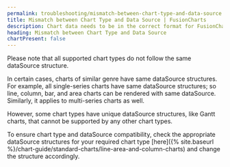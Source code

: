 ```yaml
---
permalink: troubleshooting/mismatch-between-chart-type-and-data-source.html
title: Mismatch between Chart Type and Data Source | FusionCharts
description: Chart data needs to be in the correct format for FusionCharts to be able to render the chart. This page states how to ensure the data format is always correct.
heading: Mismatch between Chart Type and Data Source
chartPresent: false
---
```


Please note that all supported chart types do not follow the same dataSource structure.

In certain cases, charts of similar genre have same dataSource structures. For example, all single-series charts have same dataSource structures; so line, column, bar, and area charts can be rendered with same dataSource. Similarly, it applies to multi-series charts as well.

However, some chart types have unique dataSource structures, like Gantt charts, that cannot be supported by any other chart types.

To ensure chart type and dataSource compatibility, check the appropriate dataSource structures for your required chart type [here]({% site.baseurl %}/chart-guide/standard-charts/line-area-and-column-charts) and change the structure accordingly.